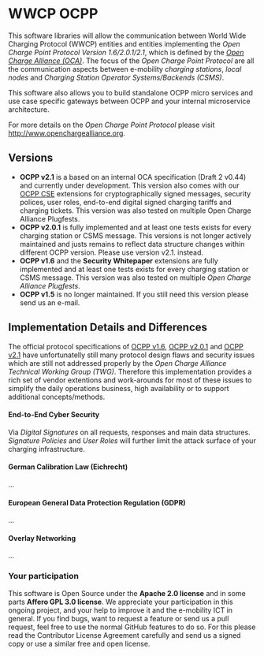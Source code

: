 # WWCP OCPP

This software libraries will allow the communication between World Wide Charging Protocol (WWCP) entities and entities implementing the _Open Charge Point Protocol Version 1.6/2.0.1/2.1_, which is defined by the [_Open Charge Alliance (OCA)_](http://www.openchargealliance.org). The focus of the *Open Charge Point Protocol* are all the communication aspects between e-mobility *charging stations*, *local nodes* and *Charging Station Operator Systems/Backends (CSMS)*.

This software also allows you to build standalone OCPP micro services and use case specific gateways between OCPP and your internal microservice architecture.

For more details on the *Open Charge Point Protocol* please visit http://www.openchargealliance.org.


## Versions

- **OCPP v2.1** is a based on an internal OCA specification (Draft 2 v0.44) and currently
under development. This version also comes with our [OCPP CSE](OCPP_CSE) extensions for
cryptographically signed messages, security polices, user roles, end-to-end digital
signed charging tariffs and charging tickets. This version was also tested on multiple
Open Charge Alliance Plugfests.
- **OCPP v2.0.1** is fully implemented and at least one tests exists for every charging
station or CSMS message. This versions is not longer actively maintained and justs remains
to reflect data structure changes within different OCPP version. Please use version v2.1.
instead.
- **OCPP v1.6** and the **Security Whitepaper** extensions are fully implemented
and at least one tests exists for every charging station or CSMS message. This
version was also tested on multiple *Open Charge Alliance Plugfests*.
- **OCPP v1.5** is no longer maintained. If you still need this version please
send us an e-mail.

## Implementation Details and Differences

The official protocol specifications of [OCPP v1.6](WWCP_OCPPv1.6/README.md), [OCPP v2.0.1](WWCP_OCPPv2.0.1/README.md) and [OCPP v2.1](WWCP_OCPPv2.1/README.md) have unfortunatelly still many protocol design flaws and security issues which are still not addressed properly by the *Open Charge Alliance Technical Working Group (TWG)*. Therefore this implementation provides a rich set of vendor extentions and work-arounds for most of these issues to simplify the daily operations business, high availability or to support additional concepts/methods.

#### End-to-End Cyber Security

Via *Digital Signatures* on all requests, responses and main data structures. *Signature Policies* and *User Roles* will further limit the attack surface of your charging infrastructure.

#### German Calibration Law (Eichrecht)

...

#### European General Data Protection Regulation (GDPR)

...

#### Overlay Networking

...


### Your participation

This software is Open Source under the **Apache 2.0 license** and in some parts
**Affero GPL 3.0 license**. We appreciate your participation in this
ongoing project, and your help to improve it and the e-mobility ICT in
general. If you find bugs, want to request a feature or send us a pull
request, feel free to use the normal GitHub features to do so. For this
please read the Contributor License Agreement carefully and send us a signed
copy or use a similar free and open license.
